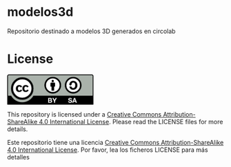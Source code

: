 # modelos3d
Repositorio destinado a modelos 3D generados en circolab

# License 

<img src="images/by-sa.png" width="200" align = "center">

This repository is licensed under a [Creative Commons Attribution-ShareAlike 4.0 International License](http://creativecommons.org/licenses/by-sa/4.0/). Please read the LICENSE files for more details.

Este repositorio tiene una licencia [Creative Commons Attribution-ShareAlike 4.0 International License](http://creativecommons.org/licenses/by-sa/4.0/). Por favor, lea los ficheros LICENSE para más detalles

